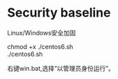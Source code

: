 # Security baseline
Linux/Windows安全加固 

chmod +x ./centos6.sh  
./centos6.sh  

右键win.bat,选择“以管理员身份运行”。
